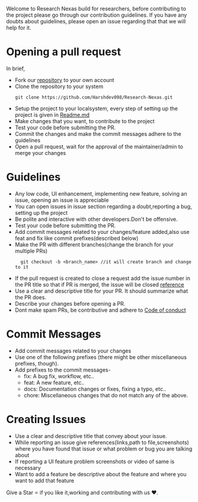 Welcome to Research Nexas build for researchers, before contributing to the project please go through our contribution guidelines.
If you have any doubts about guidelines, please open an issue regarding that that we will help for it.

# Opening a pull request

In brief,
- Fork our [repository](https://github.com/Harshdev098/Research-Nexas) to your own account
- Clone the repository to your system
  ```
  git clone https://github.com/Harshdev098/Research-Nexas.git
  ```
- Setup the project to your localsystem, every step of setting up the project is given in [Readme.md](README.md#Running-the-Application)
- Make changes that you want, to contribute to the project
- Test your code before submitting the PR.
- Commit the changes and make the commit messages adhere to the guidelines
- Open a pull request, wait for the approval of the maintainer/admin to merge your changes

# Guidelines

- Any low code, UI enhancement, implementing new feature, solving an issue, opening an issue is appreciable
- You can open issues in issue section regarding a doubt,reporting a bug, setting up the project
- Be polite and interactive with other developers.Don't be offensive.
- Test your code before submitting the PR.
- Add commit messages related to your changes/feature added,also use feat and fix like commit prefixes(described below)
- Make the PR with different branches(change the branch for your multiple PRs)
  ```
    git checkout -b <branch_name> //it will create branch and change to it
  ```
- If the pull request is created to close a request add the issue number in the PR title so that if PR is merged, the issue will be closed [reference](https://docs.github.com/en/issues/tracking-your-work-with-issues/using-issues/linking-a-pull-request-to-an-issue)
- Use a clear and descriptive title for your PR. It should summarize what the PR does.
- Describe your changes before opening a PR.
- Dont make spam PRs, be contributive and adhere to [Code of conduct](Code_of_Conduct.md)

# Commit Messages 

- Add commit messages related to your changes
- Use one of the following prefixes (there might be other miscellaneous prefixes, though).
- Add prefixes to the commit messages-
   - fix: A bug fix, workflow, etc..
   - feat: A new feature, etc..
   - docs: Documentation changes or fixes, fixing a typo, etc..
   - chore: Miscellaneous changes that do not match any of the above.
 
# Creating Issues

- Use a clear and descriptive title that convey about your issue.
- While reporting an issue give references(links,path to file,screenshots) where you have found that issue or what problem or bug you are talking about
- If reporting a UI feature problem screenshots or video of same is necessary
- Want to add a feature be descriptive about the feature and where you want to add that feature



Give a Star ⭐  if you like it,working and contributing with us ❤️.
